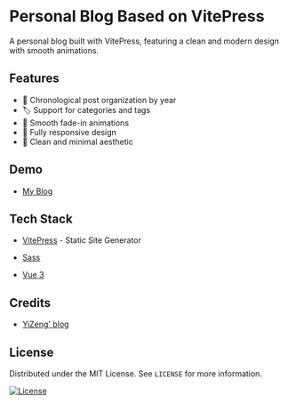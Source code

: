# Personal Blog Based on VitePress

A personal blog built with VitePress, featuring a clean and modern design with smooth animations.

## Features

- 📅 Chronological post organization by year
- 🏷️ Support for categories and tags
- 💫 Smooth fade-in animations
- 📱 Fully responsive design
- 🎨 Clean and minimal aesthetic

## Demo

- [My Blog](https://elmtran.me)

## Tech Stack

- [VitePress](https://vitepress.dev/) - Static Site Generator

- [Sass](http://sass-lang.com/)

- [Vue 3](https://vuejs.org/)

## Credits

- [YiZeng' blog](https://yizeng.me/blog)

## License

Distributed under the MIT License. See `LICENSE` for more information.

[![License][license-shield]][license-url]

<!-- MARKDOWN LINKS & IMAGES -->
<!-- https://www.markdownguide.org/basic-syntax/#reference-style-links -->

[license-shield]: https://img.shields.io/github/license/ElmTran/elmtran.github.io
[license-url]: https://github.com/ElmTran/elmtran.github.io/blob/master/LICENSE
